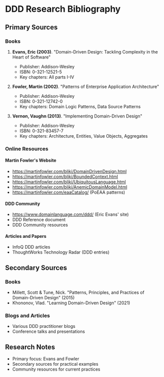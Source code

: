 # DDD Research Bibliography

## Primary Sources

### Books
1. **Evans, Eric (2003)**. "Domain-Driven Design: Tackling Complexity in the Heart of Software"
   - Publisher: Addison-Wesley
   - ISBN: 0-321-12521-5
   - Key chapters: All parts I-IV

2. **Fowler, Martin (2002)**. "Patterns of Enterprise Application Architecture"
   - Publisher: Addison-Wesley
   - ISBN: 0-321-12742-0
   - Key chapters: Domain Logic Patterns, Data Source Patterns

3. **Vernon, Vaughn (2013)**. "Implementing Domain-Driven Design"
   - Publisher: Addison-Wesley
   - ISBN: 0-321-83457-7
   - Key chapters: Architecture, Entities, Value Objects, Aggregates

### Online Resources

#### Martin Fowler's Website
- https://martinfowler.com/bliki/DomainDrivenDesign.html
- https://martinfowler.com/bliki/BoundedContext.html
- https://martinfowler.com/bliki/UbiquitousLanguage.html
- https://martinfowler.com/bliki/AnemicDomainModel.html
- https://martinfowler.com/eaaCatalog/ (PoEAA patterns)

#### DDD Community
- https://www.domainlanguage.com/ddd/ (Eric Evans' site)
- DDD Reference document
- DDD Community resources

#### Articles and Papers
- InfoQ DDD articles
- ThoughtWorks Technology Radar (DDD entries)

## Secondary Sources

### Books
- Millett, Scott & Tune, Nick. "Patterns, Principles, and Practices of Domain-Driven Design" (2015)
- Khononov, Vlad. "Learning Domain-Driven Design" (2021)

### Blogs and Articles
- Various DDD practitioner blogs
- Conference talks and presentations

## Research Notes
- Primary focus: Evans and Fowler
- Secondary sources for practical examples
- Community resources for current practices
